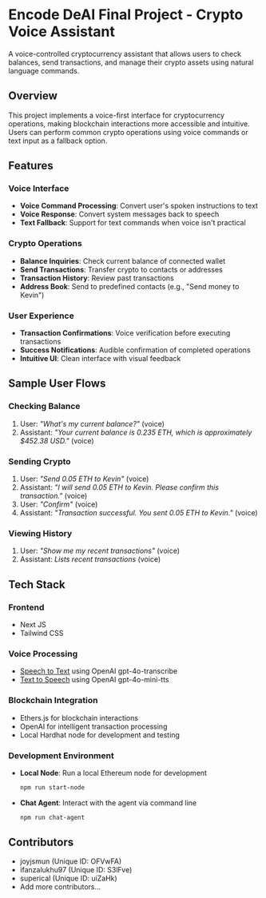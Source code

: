 # Encode DeAI Final Project - Crypto Voice Assistant

A voice-controlled cryptocurrency assistant that allows users to check balances, send transactions, and manage their crypto assets using natural language commands.

## Overview

This project implements a voice-first interface for cryptocurrency operations, making blockchain interactions more accessible and intuitive. Users can perform common crypto operations using voice commands or text input as a fallback option.

## Features

### Voice Interface
- **Voice Command Processing**: Convert user's spoken instructions to text
- **Voice Response**: Convert system messages back to speech
- **Text Fallback**: Support for text commands when voice isn't practical

### Crypto Operations
- **Balance Inquiries**: Check current balance of connected wallet
- **Send Transactions**: Transfer crypto to contacts or addresses
- **Transaction History**: Review past transactions
- **Address Book**: Send to predefined contacts (e.g., "Send money to Kevin")

### User Experience
- **Transaction Confirmations**: Voice verification before executing transactions
- **Success Notifications**: Audible confirmation of completed operations
- **Intuitive UI**: Clean interface with visual feedback

## Sample User Flows

### Checking Balance
1. User: *"What's my current balance?"* (voice)
2. Assistant: *"Your current balance is 0.235 ETH, which is approximately $452.38 USD."* (voice)

### Sending Crypto
1. User: *"Send 0.05 ETH to Kevin"* (voice)
2. Assistant: *"I will send 0.05 ETH to Kevin. Please confirm this transaction."* (voice)
3. User: *"Confirm"* (voice)
4. Assistant: *"Transaction successful. You sent 0.05 ETH to Kevin."* (voice)

### Viewing History
1. User: *"Show me my recent transactions"* (voice)
2. Assistant: *Lists recent transactions* (voice)

## Tech Stack

### Frontend
- Next JS
- Tailwind CSS

### Voice Processing
- [Speech to Text](https://platform.openai.com/docs/guides/speech-to-text) using OpenAI gpt-4o-transcribe
- [Text to Speech](https://platform.openai.com/docs/guides/text-to-speech) using OpenAI gpt-4o-mini-tts

### Blockchain Integration
- Ethers.js for blockchain interactions
- OpenAI for intelligent transaction processing
- Local Hardhat node for development and testing

### Development Environment
- **Local Node**: Run a local Ethereum node for development
  ```bash
  npm run start-node
  ```
- **Chat Agent**: Interact with the agent via command line
  ```bash
  npm run chat-agent
  ```


## Contributors
- joyjsmun (Unique ID: OFVwFA)
- ifanzalukhu97 (Unique ID: S3lFve)
- superical (Unique ID: uiZaHk)
- Add more contributors...


